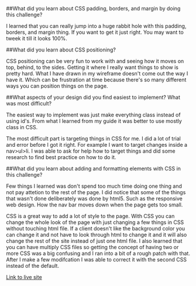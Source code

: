 


##What did you learn about CSS padding, borders, and margin by doing this challenge?

I learned that you can really jump into a huge rabbit hole with this padding, borders, and margin thing.  If you want to get it just right.  You may want to tweek it till it looks 100%.

##What did you learn about CSS positioning?

CSS positioning can be very fun to work with and seeing how it moves on top, behind, to the sides.  Getting it where I really want things to show is pretty hard.  What I have drawn in my wireframe doesn't come out the way I have it.  Which can be frustration at time because there's so many different ways you can position things on the page.

##What aspects of your design did you find easiest to implement? What was most difficult?

The easiest way to implement was just make everything class instead of using id's.  From what I learned from my guide it was better to use mostly class in CSS.

The most difficult part is targeting things in CSS for me.  I did a lot of trial and error before I got it right.  For example I want to target changes inside a nav>ul>li.  I was able to ask for help how to target things and did some research to find best practice on how to do it.

##What did you learn about adding and formatting elements with CSS in this challenge?

Few things I learned was don't spend too much time doing one thing and not pay attetion to the rest of the page. I did notice that some of the things that wasn't done deliberately was done by html5. Such as the responsive web design.  How the nav bar moves down when the page gets too small.

CSS is a great way to add a lot of style to the page.  With CSS you can change the whole look of the page with just changing a few things in CSS without touching html file.  If a client doesn't like the background color you can change it and not have to look through html to change it and it will also change the rest of the site instead of just one html file.  I also learned that you can have multiply CSS files so getting the concept of having two or more CSS was a big confusing and I ran into a bit of a rough patch with that.  After I make a few modifcation I was able to correct it with the second CSS instead of the default.

[Link to live site](http://aaron1515.github.io/)
